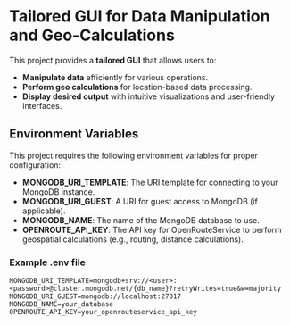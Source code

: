 # Tailored GUI for Data Manipulation and Geo-Calculations

This project provides a **tailored GUI** that allows users to:

- **Manipulate data** efficiently for various operations.
- **Perform geo calculations** for location-based data processing.
- **Display desired output** with intuitive visualizations and user-friendly interfaces.

## Environment Variables

This project requires the following environment variables for proper configuration:

- **MONGODB_URI_TEMPLATE**: The URI template for connecting to your MongoDB instance.
- **MONGODB_URI_GUEST**: A URI for guest access to MongoDB (if applicable).
- **MONGODB_NAME**: The name of the MongoDB database to use.
- **OPENROUTE_API_KEY**: The API key for OpenRouteService to perform geospatial calculations (e.g., routing, distance calculations).

### Example .env file

```plaintext
MONGODB_URI_TEMPLATE=mongodb+srv://<user>:<password>@cluster.mongodb.net/{db_name}?retryWrites=true&w=majority
MONGODB_URI_GUEST=mongodb://localhost:27017
MONGODB_NAME=your_database
OPENROUTE_API_KEY=your_openrouteservice_api_key
